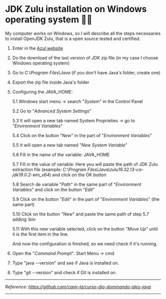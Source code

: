 # JDK Zulu installation on Windows operating system :woman_technologist:

My computer works on Windows, so I will describe all the steps necessaries to install OpenJDK Zulu, that is a open source tested and certified. 

1. Enter in the [Azul website](https://www.azul.com/downloads/?package=jdk#download-openjdk) 

2. Do the download of the last version of JDK zip file (in my case I choose Windows operating system)

3. Go to *C:\Program Files\Java* (if you don't have Java's folder, create one)

4. Export the zip file inside Java's folder

5. Configuring the JAVA_HOME:

   5.1 Windows start menu -> search "*System*" in the Control Panel

   5.2 Go to "*Advanced System Settings*"

   5.3 It will open a new tab named System Proprieties -> go to "*Environment Variables*"

   5.4 Click on the button "*New*" in the part of "*Environment Variables*"

   5.5 It will open a new tab named "*New System Variable*" 

   5.6 Fill in the name of the variable: JAVA_HOME

   5.7 Fill in the value of variable: Here you will paste the path of JDK Zulu extraction file (example: *C:\Program Files\Java\zulu19.32.13-ca-jdk19.0.2-win_x64*) and click on the OK button

   5.8 Search de variable "*Path*" in the same part of "*Environment Variables*" and click on the button "*Edit*"

   5.9 Click on the button "*Edit*" in the part of "*Environment Variables*" (the same part) 

   5.10 Click on the button "New" and paste the same path of step 5.7 adding \bin

   5.11 With this new variable selected, click on the button "*Move Up*" until it is the first item in the line. 

   

   And now the configuration is finished, so we need check if it's running.

6. Open the "*Command Prompt*": Start Menu -> cmd

7. Type "java --version" and see if Java is installed on.

8. Type "git --version" and check if Git is installed on.



-----

*Reference: https://github.com/cami-la/curso-dio-dominando-ides-java*

---


